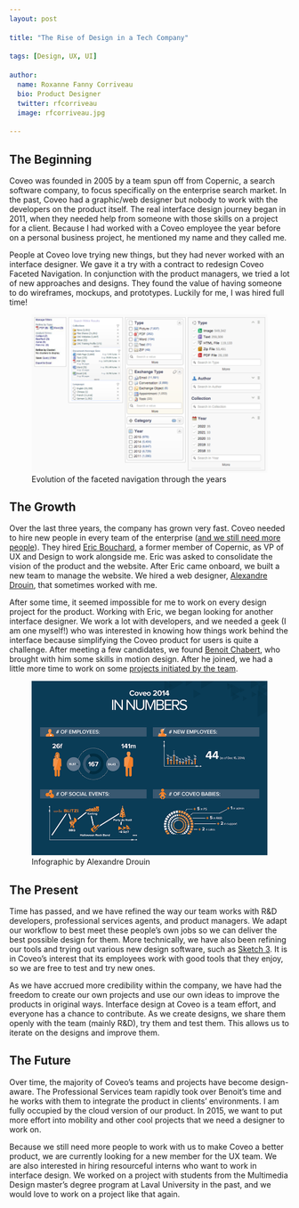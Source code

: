 ```yaml
---
layout: post

title: "The Rise of Design in a Tech Company"

tags: [Design, UX, UI]

author:
  name: Roxanne Fanny Corriveau
  bio: Product Designer
  twitter: rfcorriveau
  image: rfcorriveau.jpg

---
```



The Beginning
-------------
Coveo was founded in 2005 by a team spun off from Copernic, a search software company, to focus specifically on the enterprise search market. In the past, Coveo had a graphic/web designer but nobody to work with the developers on the product itself. The real interface design journey began in 2011, when they needed help from someone with those skills on a project for a client. Because I had worked with a Coveo employee the year before on a personal business project, he mentioned my name and they called me.

<!-- more -->

People at Coveo love trying new things, but they had never worked with an interface designer. We gave it a try with a contract to redesign Coveo Faceted Navigation. In conjunction with the product managers, we tried a lot of new approaches and designs. They found the value of having someone to do wireframes, mockups, and prototypes. Luckily for me, I was hired full time!

<figure>
  <img src="/images/20150319/evolutionfacet.png">
  <figcaption>Evolution of the faceted navigation through the years</figcaption>
</figure>

The Growth
----------
Over the last three years, the company has grown very fast. Coveo needed to hire new people in every team of the enterprise ([and we still need more people](http://careers.coveo.com/positions-research#poste)). They hired [Eric Bouchard](http://ca.linkedin.com/in/ebouchard/fr), a former member of Copernic, as VP of UX and Design to work alongside me. Eric was asked to consolidate the vision of the product and the website. After Eric came onboard, we built a new team to manage the website. We hired a web designer, [Alexandre Drouin](http://ca.linkedin.com/pub/alexandre-drouin/21/a53/b12), that sometimes worked with me.

After some time, it seemed impossible for me to work on every design project for the product. Working with Eric, we began looking for another interface designer. We work a lot with developers, and we needed a geek (I am one myself!) who was interested in knowing how things work behind the interface because simplifying the Coveo product for users is quite a challenge. After meeting a few candidates, we found [Benoit Chabert](http://ca.linkedin.com/in/chabert/fr), who brought with him some skills in motion design. After he joined, we had a little more time to work on some [projects initiated by the team](http://source.coveo.com/2014/12/08/making-an-online-community/).

<figure>
  <img src="/images/20150319/infographic_2014.png">
  <figcaption>Infographic by Alexandre Drouin</figcaption>
</figure>


The Present
-----------
Time has passed, and we have refined the way our team works with R&D developers, professional services agents, and product managers. We adapt our workflow to best meet these people’s own jobs so we can deliver the best possible design for them. More technically, we have also been refining our tools and trying out various new design software, such as [Sketch 3](http://bohemiancoding.com/sketch/). It is in Coveo’s interest that its employees work with good tools that they enjoy, so we are free to test and try new ones.

As we have accrued more credibility within the company, we have had the freedom to create our own projects and use our own ideas to improve the products in original ways. Interface design at Coveo is a team effort, and everyone has a chance to contribute. As we create designs, we share them openly with the team (mainly R&D), try them and test them. This allows us to iterate on the designs and improve them.

The Future
----------
Over time, the majority of Coveo’s teams and projects have become design-aware. The Professional Services team rapidly took over Benoit’s time and he works with them to integrate the product in clients’ environments. I am fully occupied by the cloud version of our product. In 2015, we want to put more effort into mobility and other cool projects that we need a designer to work on.

Because we still need more people to work with us to make Coveo a better product, we are currently looking for a new member for the UX team. We are also interested in hiring resourceful interns who want to work in interface design. We worked on a project with students from the Multimedia Design master’s degree program at Laval University in the past, and we would love to work on a project like that again.
